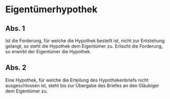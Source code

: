 # Eigentümerhypothek



## Abs. 1

 Ist die Forderung, für welche die Hypothek bestellt ist, nicht zur Entstehung gelangt, so steht die Hypothek dem Eigentümer zu. Erlischt die Forderung, so erwirbt der Eigentümer die Hypothek.

## Abs. 2

 Eine Hypothek, für welche die Erteilung des Hypothekenbriefs nicht ausgeschlossen ist, steht bis zur Übergabe des Briefes an den Gläubiger dem Eigentümer zu. 

